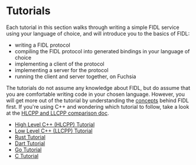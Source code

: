 # Tutorials

Each tutorial in this section walks through writing a simple FIDL service using
your language of choice, and will introduce you to the basics of FIDL:

  * writing a FIDL protocol
  * compiling the FIDL protocol into generated bindings in your language of choice
  * implementing a client of the protocol
  * implementing a server for the protocol
  * running the client and server together, on Fuchsia

The tutorials do not assume any knowledge about FIDL, but do assume that you
are comfortable writing code in your chosen language. However, you will get more
out of the tutorial by understanding the [concepts][fidl-concepts] behind FIDL
first. If you're using C++ and wondering which tutorial to follow, take a look
at the [HLCPP and LLCPP comparison doc][c-family].

  * [High Level C++ (HLCPP) Tutorial][hlcpp]
  * [Low Level C++ (LLCPP) Tutorial][llcpp]
  * [Rust Tutorial][rust]
  * [Dart Tutorial][dart]
  * [Go Tutorial][go]
  * [C Tutorial][c]

<!-- xrefs -->
[fidl-concepts]: /docs/concepts/fidl/overview.md
[hlcpp]: /docs/development/languages/fidl/tutorials/tutorial-hlcpp.md
[llcpp]: /docs/development/languages/fidl/tutorials/tutorial-llcpp.md
[rust]: /docs/development/languages/fidl/tutorials/tutorial-rust.md
[dart]: /docs/development/languages/fidl/tutorials/tutorial-dart.md
[go]: /docs/development/languages/fidl/tutorials/tutorial-go.md
[c]: /docs/development/languages/fidl/tutorials/tutorial-c.md
[c-family]: /docs/development/languages/fidl/guides/c-family-comparison.md
